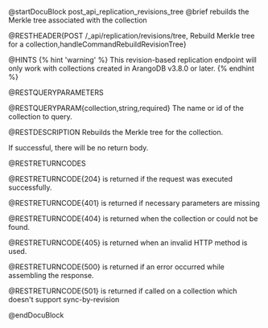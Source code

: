 
@startDocuBlock post_api_replication_revisions_tree
@brief rebuilds the Merkle tree associated with the collection

@RESTHEADER{POST /_api/replication/revisions/tree, Rebuild Merkle tree for a collection,handleCommandRebuildRevisionTree}

@HINTS
{% hint 'warning' %}
This revision-based replication endpoint will only work with collections
created in ArangoDB v3.8.0 or later.
{% endhint %}

@RESTQUERYPARAMETERS

@RESTQUERYPARAM{collection,string,required}
The name or id of the collection to query.

@RESTDESCRIPTION
Rebuilds the Merkle tree for the collection.

If successful, there will be no return body.

@RESTRETURNCODES

@RESTRETURNCODE{204}
is returned if the request was executed successfully.

@RESTRETURNCODE{401}
is returned if necessary parameters are missing

@RESTRETURNCODE{404}
is returned when the collection or could not be found.

@RESTRETURNCODE{405}
is returned when an invalid HTTP method is used.

@RESTRETURNCODE{500}
is returned if an error occurred while assembling the response.

@RESTRETURNCODE{501}
is returned if called on a collection which doesn't support sync-by-revision

@endDocuBlock
